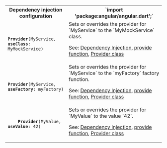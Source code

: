<table id="dependency-injection">

<tr>
  <th>Dependency injection configuration</th>
  <th markdown="1">
  `import 'package:angular/angular.dart';`
  </th>
</tr>

<tr>
  <td class="nowrap"><code class="prettyprint lang-dart">
    <b>Provider</b>(MyService, <b>useClass</b>: MyMockService)
  </code></td>
  <td markdown="1">
  Sets or overrides the provider for `MyService` to the `MyMockService` class.

  See:
  [Dependency Injection](/angular/guide/dependency-injection),
  [provide function]({{site.api}}/angular/angular/provide),
  [Provider class]({{site.api}}/angular/angular/Provider-class)
  </td>
</tr>

<tr>
  <td class="nowrap"><code class="prettyprint lang-dart">
    <b>Provider</b>(MyService, <b>useFactory</b>: myFactory)
  </code></td>
  <td markdown="1">
  Sets or overrides the provider for `MyService` to the `myFactory` factory function.

  See:
  [Dependency Injection](/angular/guide/dependency-injection),
  [provide function]({{site.api}}/angular/angular/provide),
  [Provider class]({{site.api}}/angular/angular/Provider-class)
  </td>
</tr>

<tr>
  <td class="nowrap"><code class="prettyprint lang-dart">
    <b>Provider</b>(MyValue, <b>useValue</b>: 42)
  </code></td>
  <td markdown="1">
  Sets or overrides the provider for `MyValue` to the value `42`.

  See:
  [Dependency Injection](/angular/guide/dependency-injection),
  [provide function]({{site.api}}/angular/angular/provide),
  [Provider class]({{site.api}}/angular/angular/Provider-class)
  </td>
</tr>

</table>
